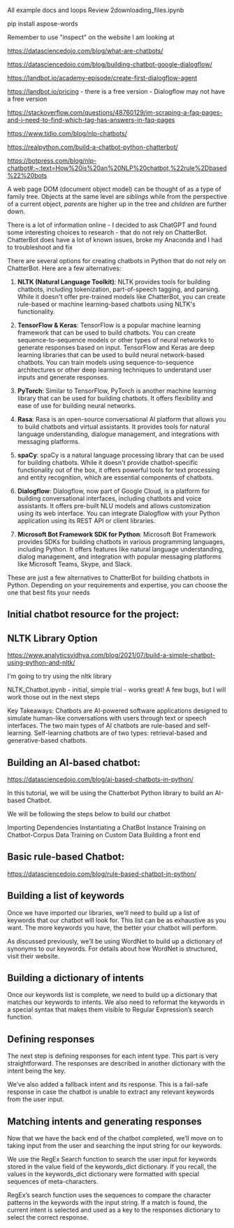 All example docs and loops
Review 2downloading_files.ipynb

pip install aspose-words

Remember to use "inspect" on the website I am looking at


https://datasciencedojo.com/blog/what-are-chatbots/

https://datasciencedojo.com/blog/building-chatbot-google-dialogflow/

https://landbot.io/academy-episode/create-first-dialogflow-agent

https://landbot.io/pricing - there is a free version - Dialogflow may not have a free version

https://stackoverflow.com/questions/48760129/im-scraping-a-faq-pages-and-i-need-to-find-which-tag-has-answers-in-faq-pages

https://www.tidio.com/blog/nlp-chatbots/

https://realpython.com/build-a-chatbot-python-chatterbot/

https://botpress.com/blog/nlp-chatbot#:~:text=How%20is%20an%20NLP%20chatbot,%22rule%2Dbased%22%20bots


A web page DOM (document object model) can be thought of as a type of family tree. Objects at the same level are *siblings* while from the perspective of a current object, *parents* are higher up in the tree and *children* are further down.


There is a lot of information online - I decided to ask ChatGPT and found some interesting choices to research - that do not rely on ChatterBot. ChatterBot does have a lot of known issues, broke my Anaconda and I had to troubleshoot and fix


There are several options for creating chatbots in Python that do not rely on ChatterBot. Here are a few alternatives:

1. **NLTK (Natural Language Toolkit)**: NLTK provides tools for building chatbots, including tokenization, part-of-speech tagging, and parsing. While it doesn't offer pre-trained models like ChatterBot, you can create rule-based or machine learning-based chatbots using NLTK's functionality.

2. **TensorFlow & Keras**: TensorFlow is a popular machine learning framework that can be used to build chatbots. You can create sequence-to-sequence models or other types of neural networks to generate responses based on input. TensorFlow and Keras are deep learning libraries that can be used to build neural network-based chatbots. You can train models using sequence-to-sequence architectures or other deep learning techniques to understand user inputs and generate responses.

3. **PyTorch**: Similar to TensorFlow, PyTorch is another machine learning library that can be used for building chatbots. It offers flexibility and ease of use for building neural networks.

4. **Rasa**: Rasa is an open-source conversational AI platform that allows you to build chatbots and virtual assistants. It provides tools for natural language understanding, dialogue management, and integrations with messaging platforms. 

5. **spaCy**: spaCy is a natural language processing library that can be used for building chatbots. While it doesn't provide chatbot-specific functionality out of the box, it offers powerful tools for text processing and entity recognition, which are essential components of chatbots.

6. **Dialogflow**: Dialogflow, now part of Google Cloud, is a platform for building conversational interfaces, including chatbots and voice assistants. It offers pre-built NLU models and allows customization using its web interface. You can integrate Dialogflow with your Python application using its REST API or client libraries.

7. **Microsoft Bot Framework SDK for Python**: Microsoft Bot Framework provides SDKs for building chatbots in various programming languages, including Python. It offers features like natural language understanding, dialog management, and integration with popular messaging platforms like Microsoft Teams, Skype, and Slack.

These are just a few alternatives to ChatterBot for building chatbots in Python. Depending on your requirements and expertise, you can choose the one that best fits your needs


Initial chatbot resource for the project:
-----------------------------------------

NLTK Library Option
-------------------

https://www.analyticsvidhya.com/blog/2021/07/build-a-simple-chatbot-using-python-and-nltk/

I'm going to try using the nltk library

NLTK_Chatbot.ipynb - initial, simple trial - works great! A few bugs, but I will work those out in the next steps

Key Takeaways:
Chatbots are AI-powered software applications designed to simulate human-like conversations with users through text or speech interfaces.
The two main types of AI chatbots are rule-based and self-learning.
Self-learning chatbots are of two types: retrieval-based and generative-based chatbots.



Building an AI-based chatbot:
----------------------------

https://datasciencedojo.com/blog/ai-based-chatbots-in-python/

In this tutorial, we will be using the Chatterbot Python library to build an AI-based Chatbot.

We will be following the steps below to build our chatbot

Importing Dependencies
Instantiating a ChatBot Instance
Training on Chatbot-Corpus Data
Training on Custom Data
Building a front end



Basic rule-based Chatbot:
------------------------

https://datasciencedojo.com/blog/rule-based-chatbot-in-python/

Building a list of keywords
---------------------------- 
Once we have imported our libraries, we’ll need to build up a list of keywords that our chatbot will look for. This list can be as exhaustive as you want. The more keywords you have, the better your chatbot will perform.

As discussed previously, we’ll be using WordNet to build up a dictionary of synonyms to our keywords. For details about how WordNet is structured, visit their website.

Building a dictionary of intents
--------------------------------
Once our keywords list is complete, we need to build up a dictionary that matches our keywords to intents. We also need to reformat the keywords in a special syntax that makes them visible to Regular Expression’s search function.

Defining responses
------------------
The next step is defining responses for each intent type. This part is very straightforward. The responses are described in another dictionary with the intent being the key.

We’ve also added a fallback intent and its response. This is a fail-safe response in case the chatbot is unable to extract any relevant keywords from the user input.

Matching intents and generating responses
-----------------------------------------
Now that we have the back end of the chatbot completed, we’ll move on to taking input from the user and searching the input string for our keywords.

We use the RegEx Search function to search the user input for keywords stored in the value field of the keywords_dict dictionary.  If you recall, the values in the keywords_dict dictionary were formatted with special sequences of meta-characters.

RegEx’s search function uses the sequences to compare the character patterns in the keywords with the input string. If a match is found, the current intent is selected and used as a key to the responses dictionary to select the correct response.


